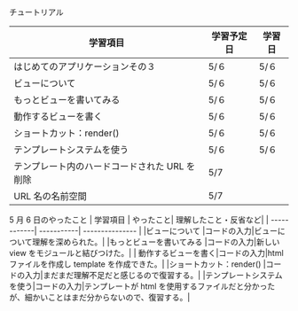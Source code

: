 チュートリアル

| 学習項目                                      | 学習予定日 | 学習日 |
| --------------------------------------------- | ---------- | ------ |
| はじめてのアプリケーションその３              | 5/６       | 5/６   |
| ビューについて                                | 5/６       | 5/６   |
| もっとビューを書いてみる                      | 5/６       | 5/６   |
| 動作するビューを書く                          | 5/６       | 5/６   |
| ショートカット：render()                      | 5/６       | 5/６   |
| テンプレートシステムを使う                    | 5/６       | 5/６   |
| テンプレート内のハードコードされた URL を削除 | 5/7        |        |
| URL 名の名前空間                              | 5/7        |        |

5 月 6 日のやったこと
| 学習項目 | やったこと| 理解したこと・反省など|
| ------------| -----------| --------------- |
|ビューについて |コードの入力|ビューについて理解を深められた。|
|もっとビューを書いてみる |コードの入力|新しい view をモジュールと結びつけた。|
| 動作するビューを書く|コードの入力|html ファイルを作成し template を作成できた。|
|ショートカット：render() |コードの入力|まだまだ理解不足だと感じるので復習する。|
|テンプレートシステムを使う|コードの入力|テンプレートが html を使用するファイルだと分かったが、細かいことはまだ分からないので、復習する。|
